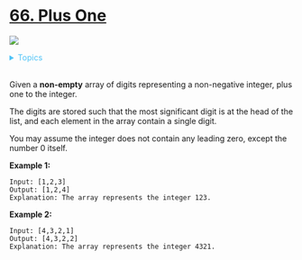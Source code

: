 # [66. Plus One](https://leetcode.com/problems/plus-one/description/)

![](https://img.shields.io/badge/Difficulty-Easy-green.svg)

<details>
<summary style="color:#4FC3F7">Topics</summary>

* [`Array`](https://leetcode.com/tag/array/)
* [`Math`](https://leetcode.com/tag/math)

</details>
<br />

Given a **non-empty** array of digits representing a non-negative integer, plus one to the integer.

The digits are stored such that the most significant digit is at the head of the list, and each element in the array contain a single digit.

You may assume the integer does not contain any leading zero, except the number 0 itself.

**Example 1:**

    Input: [1,2,3]
    Output: [1,2,4]
    Explanation: The array represents the integer 123.
    
**Example 2:**

    Input: [4,3,2,1]
    Output: [4,3,2,2]
    Explanation: The array represents the integer 4321.
